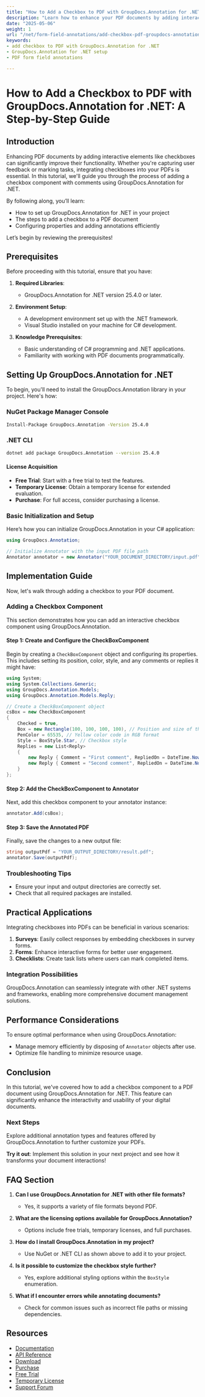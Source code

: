 ```yaml
---
title: "How to Add a Checkbox to PDF with GroupDocs.Annotation for .NET&#58; A Step-by-Step Guide"
description: "Learn how to enhance your PDF documents by adding interactive checkboxes using GroupDocs.Annotation for .NET. Follow this step-by-step guide to streamline form field annotations in your digital documents."
date: "2025-05-06"
weight: 1
url: "/net/form-field-annotations/add-checkbox-pdf-groupdocs-annotation-net/"
keywords:
- add checkbox to PDF with GroupDocs.Annotation for .NET
- GroupDocs.Annotation for .NET setup
- PDF form field annotations

---
```



# How to Add a Checkbox to PDF with GroupDocs.Annotation for .NET: A Step-by-Step Guide

## Introduction

Enhancing PDF documents by adding interactive elements like checkboxes can significantly improve their functionality. Whether you're capturing user feedback or marking tasks, integrating checkboxes into your PDFs is essential. In this tutorial, we'll guide you through the process of adding a checkbox component with comments using GroupDocs.Annotation for .NET.

By following along, you’ll learn:
- How to set up GroupDocs.Annotation for .NET in your project
- The steps to add a checkbox to a PDF document
- Configuring properties and adding annotations efficiently

Let’s begin by reviewing the prerequisites!

## Prerequisites

Before proceeding with this tutorial, ensure that you have:

1. **Required Libraries**: 
   - GroupDocs.Annotation for .NET version 25.4.0 or later.

2. **Environment Setup**:
   - A development environment set up with the .NET framework.
   - Visual Studio installed on your machine for C# development.

3. **Knowledge Prerequisites**:
   - Basic understanding of C# programming and .NET applications.
   - Familiarity with working with PDF documents programmatically.

## Setting Up GroupDocs.Annotation for .NET

To begin, you'll need to install the GroupDocs.Annotation library in your project. Here's how:

### NuGet Package Manager Console
```bash
Install-Package GroupDocs.Annotation -Version 25.4.0
```

### .NET CLI
```bash
dotnet add package GroupDocs.Annotation --version 25.4.0
```

#### License Acquisition

- **Free Trial**: Start with a free trial to test the features.
- **Temporary License**: Obtain a temporary license for extended evaluation.
- **Purchase**: For full access, consider purchasing a license.

### Basic Initialization and Setup

Here’s how you can initialize GroupDocs.Annotation in your C# application:

```csharp
using GroupDocs.Annotation;

// Initialize Annotator with the input PDF file path
Annotator annotator = new Annotator("YOUR_DOCUMENT_DIRECTORY/input.pdf");
```

## Implementation Guide

Now, let's walk through adding a checkbox to your PDF document.

### Adding a Checkbox Component

This section demonstrates how you can add an interactive checkbox component using GroupDocs.Annotation.

#### Step 1: Create and Configure the CheckBoxComponent

Begin by creating a `CheckBoxComponent` object and configuring its properties. This includes setting its position, color, style, and any comments or replies it might have:

```csharp
using System;
using System.Collections.Generic;
using GroupDocs.Annotation.Models;
using GroupDocs.Annotation.Models.Reply;

// Create a CheckBoxComponent object
csBox = new CheckBoxComponent
{
    Checked = true,
    Box = new Rectangle(100, 100, 100, 100), // Position and size of the checkbox
    PenColor = 65535, // Yellow color code in RGB format
    Style = BoxStyle.Star, // Checkbox style
    Replies = new List<Reply>
    {
        new Reply { Comment = "First comment", RepliedOn = DateTime.Now },
        new Reply { Comment = "Second comment", RepliedOn = DateTime.Now }
    }
};
```

#### Step 2: Add the CheckBoxComponent to Annotator

Next, add this checkbox component to your annotator instance:

```csharp
annotator.Add(csBox);
```

#### Step 3: Save the Annotated PDF

Finally, save the changes to a new output file:

```csharp
string outputPdf = "YOUR_OUTPUT_DIRECTORY/result.pdf";
annotator.Save(outputPdf);
```

### Troubleshooting Tips

- Ensure your input and output directories are correctly set.
- Check that all required packages are installed.

## Practical Applications

Integrating checkboxes into PDFs can be beneficial in various scenarios:

1. **Surveys**: Easily collect responses by embedding checkboxes in survey forms.
2. **Forms**: Enhance interactive forms for better user engagement.
3. **Checklists**: Create task lists where users can mark completed items.

### Integration Possibilities

GroupDocs.Annotation can seamlessly integrate with other .NET systems and frameworks, enabling more comprehensive document management solutions.

## Performance Considerations

To ensure optimal performance when using GroupDocs.Annotation:
- Manage memory efficiently by disposing of `Annotator` objects after use.
- Optimize file handling to minimize resource usage.

## Conclusion

In this tutorial, we've covered how to add a checkbox component to a PDF document using GroupDocs.Annotation for .NET. This feature can significantly enhance the interactivity and usability of your digital documents.

### Next Steps
Explore additional annotation types and features offered by GroupDocs.Annotation to further customize your PDFs.

**Try it out**: Implement this solution in your next project and see how it transforms your document interactions!

## FAQ Section

1. **Can I use GroupDocs.Annotation for .NET with other file formats?**
   - Yes, it supports a variety of file formats beyond PDF.

2. **What are the licensing options available for GroupDocs.Annotation?**
   - Options include free trials, temporary licenses, and full purchases.

3. **How do I install GroupDocs.Annotation in my project?**
   - Use NuGet or .NET CLI as shown above to add it to your project.

4. **Is it possible to customize the checkbox style further?**
   - Yes, explore additional styling options within the `BoxStyle` enumeration.

5. **What if I encounter errors while annotating documents?**
   - Check for common issues such as incorrect file paths or missing dependencies.

## Resources
- [Documentation](https://docs.groupdocs.com/annotation/net/)
- [API Reference](https://reference.groupdocs.com/annotation/net/)
- [Download](https://releases.groupdocs.com/annotation/net/)
- [Purchase](https://purchase.groupdocs.com/buy)
- [Free Trial](https://releases.groupdocs.com/annotation/net/)
- [Temporary License](https://purchase.groupdocs.com/temporary-license/)
- [Support Forum](https://forum.groupdocs.com/c/annotation/)

